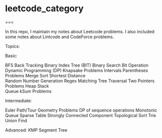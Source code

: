 # leetcode_category
===

In this repo, I maintain my notes about Leetcode problems. I also included some notes about Lintcode and CodeForce problems.

Topics:

Basic:

BFS
Back Tracking
Binary Index Tree	(BIT)
Binary Search
Bit Operation
Dynamic Programming (DP)
Knapsake Problems
Intervals
Parentheses	Problems
Merge Sort
Shortest Distance	
Random Number Generation
Regex Matching
Tree Traversal
Two Pointers Problems
Heap
Stack	
Queue
kSum Problems

Intermediate:

Euler Path/Tour
Geometry Problems
DP of sequence operations
Monotonic Queue	
Sparse Table
Strongly Connected Component
Topological Sort
Trie	
Union Find

Advanced:
KMP
Segment Tree
